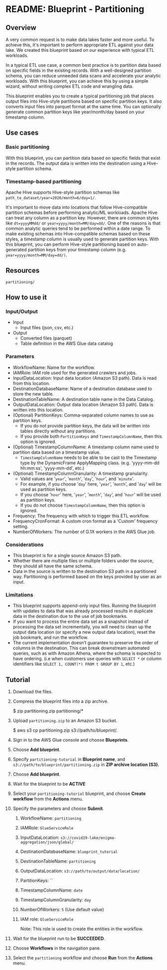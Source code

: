 # README: Blueprint - Partitioning

## Overview    

A very common request is to make data lakes faster and more useful. 
To achieve this, it's important to perform appropriate ETL against your data lake. 
We created this blueprint based on our experience with typical ETL workloads.

In a typical ETL use case, a common best practice is to partition data based on specific fields in the existing records.
With a well-designed partition schema, you can reduce unneeded data scans and accelerate your analytic workloads.
With this blueprint, you can achieve this by using a simple wizard, without writing complex ETL code and wrangling data.

This blueprint enables you to create a typical partitioning job that places output files into Hive-style partitions based on specific partition keys.
It also converts input files into parquet format at the same time.
You can optionally generate common partition keys like year/month/day based on your timestamp column.


## Use cases

### Basic partitioning

With this blueprint, you can partition data based on specific fields that exist in the records.
The output data is written into the destination using a Hive-style partition schema.

### Timestamp-based partitioning

Apache Hive supports Hive-style partition schemas like `path_to_dataset/year=2020/month=6/day=1/`. 

It's important to move data into locations that follow Hive-compatible partition schemas before performing analytic/ML workloads. 
Apache Hive can treat any column as a partition key. However, there are common styles like `dt=yyyyMMdd/` or `year=yyyy/month=MM/day=dd/`. 
One of the reasons is that common analytic queries tend to be performed within a date range. 
To make existing schemas into Hive-compatible schemas based on these styles, a timestamp column is usually used to generate partition keys. 
With this blueprint, you can perform Hive-style partitioning based on auto-generated partition keys from your timestamp column (e.g. `year=yyyy/month=MM/day=dd/)`.

## Resources

```
partitioning/
```

## How to use it

### Input/Output

* Input
    * Input files (json, csv, etc.)
* Output
    * Converted files (parquet)
    * Table definition in the AWS Glue data catalog

### Parameters

* WorkflowName: Name for the workflow.
* IAMRole: IAM role used for the generated crawlers and jobs.
* InputDataLocation: Input data location (Amazon S3 path). Data is read from this location.
* DestinationDatabaseName: Name of a destination database used to store the new table.
* DestinationTableName: A destination table name in the Data Catalog.
* OutputDataLocation: Output data location (Amazon S3 path). Data is written into this location.
* (Optional) PartitionKeys: Comma-separated column names to use as partition keys. 
    * If you do not provide partition keys, the data will be written into tables directly without any partitions. 
    * If you provide both `PartitionKeys` and `TimestampColumnName`, then this option is ignored.
* (Optional) TimestampColumnName: A timestamp column name used to partition data based on a timestamp value.
    * `TimestampColumnName` needs to be able to be cast to the Timestamp type by the DynamicFrame ApplyMapping class. (e.g. 'yyyy-mm-dd hh:mm:ss', 'yyyy-mm-dd', etc.)
* (Optional) TimestampColumnGranularity: A timestamp granularity. 
    * Valid values are '`year`', '`month`', '`day`', '`hour`', and '`minute`'. 
    * For example, if you choose '`day`' here, '`year`', '`month`', and '`day`' will be used as partition keys. 
    * If you choose '`hour`' here, '`year`', '`month`', '`day`', and '`hour`' will be used as partition keys. 
    * If you do not choose `TimestampColumnName`, then this option is ignored.
* Frequency: The frequency with which to trigger this ETL workflow. 
* FrequencyCronFormat: A custom cron format as a 'Custom' frequency setting. 
* NumberOfWorkers: The number of G.1X workers in the AWS Glue job.

### Considerations

* This blueprint is for a single source Amazon S3 path.
* Whether there are multiple files or multiple folders under the source, they should all have the same schema.
* Data in the source is written to the destination S3 path in a partitioned way. Partitioning is performed based on the keys provided by user as an input.


### Limitations

* This blueprint supports append-only input files. Running the blueprint with updates to data that was already processed results in duplicate data in the destination due to the use of job bookmarks.
* If you want to process the entire data set as a snapshot instead of processing the data set incrementally, you will need to clean up the output data location (or specify a new output data location), reset the job bookmark, and run the workflow.
* The current implementation doesn’t guarantee to preserve the order of columns in the destination. This can break downstream automated queries, such as with Amazon Athena, where the schema is expected to have ordering. (i.e when customers use queries with `SELECT *` or column identifiers like `SELECT 1, COUNT(*) FROM t GROUP BY 1`, etc.)

## Tutorial

1. Download the files.
2. Compress the blueprint files into a zip archive.
    
    $ zip partitioning.zip partitioning/*
3. Upload `partitioning.zip` to an Amazon S3 bucket.
    
    $ aws s3 cp partitioning.zip s3://path/to/blueprint/.
4. Sign in to the AWS Glue console and choose **Blueprints**.
5. Choose **Add blueprint**.
6. Specify `partitioning-tutorial` in **Blueprint name**, and `s3://path/to/blueprint/partitioning.zip` in **ZIP archive location (S3).**
7. Choose **Add blueprint**.
8. Wait for the blueprint to be **ACTIVE**
9. Select your `partitioning-tutorial` blueprint, and choose **Create workflow** from the **Actions** menu.
10. Specify the parameters and choose **Submit**.
    1. WorkflowName: `partitioning`
    2. IAMRole: `GlueServiceRole`
    3. InputDataLocation: `s3://covid19-lake/enigma-aggregation/json/global/`
    4. DestinationDatabaseName: `blueprint_tutorial`
    5. DestinationTableName: `partitioning`
    6. OutputDataLocation: `s3://path/to/output/data/location/`
    7. PartitionKeys: ``
    8. TimestampColumnName: `date`
    9. TimestampColumnGranularity: `day`
    10. NumberOfWorkers: `5` (Use default value)
    11. IAM role: `GlueServiceRole`
         
         Note: This role is used to create the entities in the workflow.
11. Wait for the blueprint run to be **SUCCEEDED**.
12. Choose **Workflows** in the navigation pane.
13. Select the `partitioning` workflow and choose **Run** from the **Actions** menu.